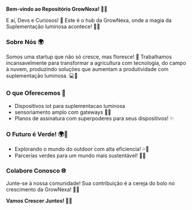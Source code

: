 **Bem-vindo ao Repositório GrowNexa! 🌱🚀**

E aí, Devs e Curiosos! 👋 Este é o hub da GrowNexa, onde a magia da Suplementação luminosa acontece! 🌾🤖

### Sobre Nós 🌍
Somos uma startup que não só cresce, mas floresce! 🌼 Trabalhamos incansavelmente para transformar a agricultura com tecnologia, do campo à nuvem, produzindo soluções que aumentam a produtividade com suplementação luminosa. 💻🚜

### O que Oferecemos 💚
- Dispositivos iot para suplementacao luminosa
- sensoriamento amplo com gateways 🦸‍♂️
- Planos de assinatura com superpoderes para seus dispositivos! ✨

### O Futuro é Verde! 🌍💚
- Explorando o mundo do outdoor com alta eficiencia! 💦🚜
- Parcerias verdes para um mundo mais sustentável! 🤝🌱

### Colabore Conosco 🌐
Junte-se à nossa comunidade! Sua contribuição é a cereja do bolo no crescimento da GrowNexa! 🍰🌱

**Vamos Crescer Juntos! 🚀✨**
